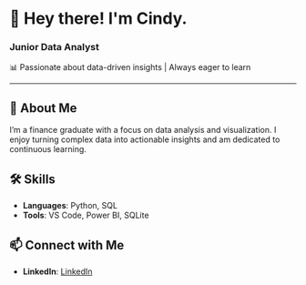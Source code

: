# 👋 Hey there! I'm Cindy.

### Junior Data Analyst  
📊 Passionate about data-driven insights | Always eager to learn

---

## 🚀 About Me
I’m a finance graduate with a focus on data analysis and visualization. I enjoy turning complex data into actionable insights and am dedicated to continuous learning.

## 🛠 Skills
- **Languages**: Python, SQL
- **Tools**: VS Code, Power BI, SQLite

## 📫 Connect with Me
- **LinkedIn**: [LinkedIn](https://www.linkedin.com/in/cindy-chow-56899432a/)
